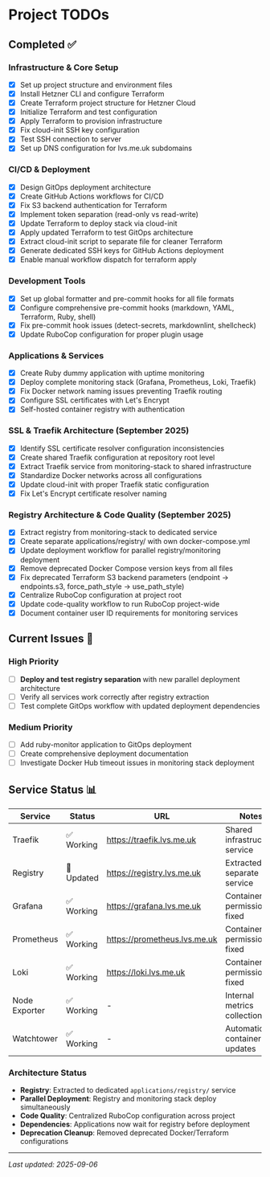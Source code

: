# Project TODOs

## Completed ✅

### Infrastructure & Core Setup
- [x] Set up project structure and environment files
- [x] Install Hetzner CLI and configure Terraform
- [x] Create Terraform project structure for Hetzner Cloud
- [x] Initialize Terraform and test configuration
- [x] Apply Terraform to provision infrastructure
- [x] Fix cloud-init SSH key configuration
- [x] Test SSH connection to server
- [x] Set up DNS configuration for lvs.me.uk subdomains

### CI/CD & Deployment
- [x] Design GitOps deployment architecture
- [x] Create GitHub Actions workflows for CI/CD
- [x] Fix S3 backend authentication for Terraform
- [x] Implement token separation (read-only vs read-write)
- [x] Update Terraform to deploy stack via cloud-init
- [x] Apply updated Terraform to test GitOps architecture
- [x] Extract cloud-init script to separate file for cleaner Terraform
- [x] Generate dedicated SSH keys for GitHub Actions deployment
- [x] Enable manual workflow dispatch for terraform apply

### Development Tools
- [x] Set up global formatter and pre-commit hooks for all file formats
- [x] Configure comprehensive pre-commit hooks (markdown, YAML, Terraform, Ruby, shell)
- [x] Fix pre-commit hook issues (detect-secrets, markdownlint, shellcheck)
- [x] Update RuboCop configuration for proper plugin usage

### Applications & Services
- [x] Create Ruby dummy application with uptime monitoring
- [x] Deploy complete monitoring stack (Grafana, Prometheus, Loki, Traefik)
- [x] Fix Docker network naming issues preventing Traefik routing
- [x] Configure SSL certificates with Let's Encrypt
- [x] Self-hosted container registry with authentication

### SSL & Traefik Architecture (September 2025)
- [x] Identify SSL certificate resolver configuration inconsistencies
- [x] Create shared Traefik configuration at repository root level
- [x] Extract Traefik service from monitoring-stack to shared infrastructure
- [x] Standardize Docker networks across all configurations
- [x] Update cloud-init with proper Traefik static configuration
- [x] Fix Let's Encrypt certificate resolver naming

### Registry Architecture & Code Quality (September 2025)
- [x] Extract registry from monitoring-stack to dedicated service
- [x] Create separate applications/registry/ with own docker-compose.yml
- [x] Update deployment workflow for parallel registry/monitoring deployment
- [x] Remove deprecated Docker Compose version keys from all files
- [x] Fix deprecated Terraform S3 backend parameters (endpoint → endpoints.s3, force_path_style → use_path_style)
- [x] Centralize RuboCop configuration at project root
- [x] Update code-quality workflow to run RuboCop project-wide
- [x] Document container user ID requirements for monitoring services

## Current Issues 🔧

### High Priority
- [ ] **Deploy and test registry separation** with new parallel deployment architecture
- [ ] Verify all services work correctly after registry extraction
- [ ] Test complete GitOps workflow with updated deployment dependencies

### Medium Priority
- [ ] Add ruby-monitor application to GitOps deployment
- [ ] Create comprehensive deployment documentation
- [ ] Investigate Docker Hub timeout issues in monitoring stack deployment

## Service Status 📊

| Service | Status | URL | Notes |
|---------|--------|-----|-------|
| Traefik | ✅ Working | https://traefik.lvs.me.uk | Shared infrastructure service |
| Registry | 🔄 Updated | https://registry.lvs.me.uk | Extracted to separate service |
| Grafana | ✅ Working | https://grafana.lvs.me.uk | Container permissions fixed |
| Prometheus | ✅ Working | https://prometheus.lvs.me.uk | Container permissions fixed |
| Loki | ✅ Working | https://loki.lvs.me.uk | Container permissions fixed |
| Node Exporter | ✅ Working | - | Internal metrics collection |
| Watchtower | ✅ Working | - | Automatic container updates |

### Architecture Status
- **Registry**: Extracted to dedicated `applications/registry/` service
- **Parallel Deployment**: Registry and monitoring stack deploy simultaneously
- **Code Quality**: Centralized RuboCop configuration across project
- **Dependencies**: Applications now wait for registry before deployment
- **Deprecation Cleanup**: Removed deprecated Docker/Terraform configurations

---
*Last updated: 2025-09-06*
